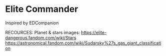 # Elite Commander


Inspired by EDCompanion

RECOURCES:
Planet & stars images:
  https://elite-dangerous.fandom.com/wiki/Stars
  https://astronomical.fandom.com/wiki/Sudarsky%27s_gas_giant_classification
